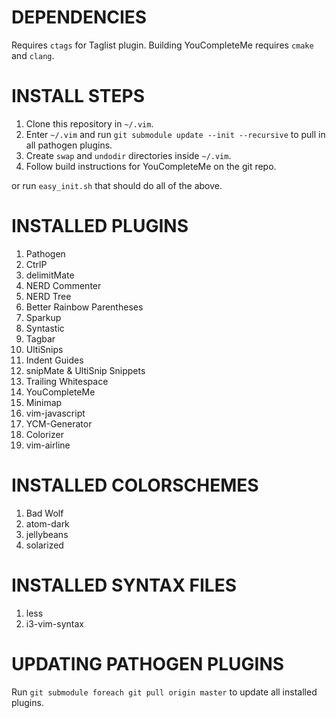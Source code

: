# DEPENDENCIES #
Requires `ctags` for Taglist plugin. Building YouCompleteMe requires `cmake` and `clang`.

# INSTALL STEPS #
1. Clone this repository in `~/.vim`.
2. Enter `~/.vim` and run `git submodule update --init --recursive` to pull in all pathogen plugins.
3. Create `swap` and `undodir` directories inside `~/.vim`.
4. Follow build instructions for YouCompleteMe on the git repo.

or run `easy_init.sh` that should do all of the above.

# INSTALLED PLUGINS #
1. Pathogen
2. CtrlP
3. delimitMate
4. NERD Commenter
5. NERD Tree
6. Better Rainbow Parentheses
7. Sparkup
8. Syntastic
9. Tagbar
10. UltiSnips
11. Indent Guides
12. snipMate & UltiSnip Snippets
13. Trailing Whitespace
14. YouCompleteMe
15. Minimap
16. vim-javascript
17. YCM-Generator
18. Colorizer
19. vim-airline

# INSTALLED COLORSCHEMES #
1. Bad Wolf
2. atom-dark
3. jellybeans
4. solarized

# INSTALLED SYNTAX FILES #
1. less
2. i3-vim-syntax

# UPDATING PATHOGEN PLUGINS #
Run `git submodule foreach git pull origin master` to update all installed plugins.
